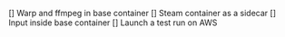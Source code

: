 [] Warp and ffmpeg in base container
[] Steam container as a sidecar
[] Input inside base container
[] Launch a test run on AWS